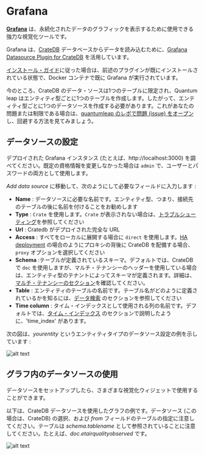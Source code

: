# Grafana

[**Grafana**](https://grafana.com/) は、永続化されたデータのグラフィックを表示するために使用できる強力な視覚化ツールです。

Grafana は、[CrateDB](./crate.md) データベースからデータを読み込むために、[Grafana Datasource Plugin for CrateDB](https://grafana.com/plugins/crate-datasource) を活用しています。

[インストール・ガイド](./index.md)に従った場合は、前述のプラグインが既にインストールされている状態で、Docker コンテナで既に Grafana が実行されています。

今のところ、CrateDB のデータ・ソースは1つのテーブルに限定され、Quantum leap はエンティティ型ごとに1つのテーブルを作成します。したがって、エンティティ型ごとに1つのデータソースを作成する必要があります。これがあなたの問題または制限である場合は、[quantumleap のレポで問題 (issue) をオープン](https://github.com/smartsdk/ngsi-timeseries-api/issues)し、回避する方法を見てみましょう。

## データソースの設定

デプロイされた Grafana インスタンス (たとえば、http://localhost:3000) を調べてください。既定の資格情報を変更しなかった場合は `admin` で、ユーザーとパスワードの両方として使用します。

*Add data source* に移動して、次のようにして必要なフィールドに入力します :

- **Name** : データソースに必要な名前です。エンティティ型、つまり、接続先のテーブルの後に名前を付けることをお勧めします
- **Type** : `Crate` を使用します。`Crate` が表示されない場合は、[トラブルシューティング](../user/troubleshooting.md)を参照してください
- **Url** : Cratedb がデプロイされた完全な URL
- **Access** : すべてをローカルに展開する場合に `direct` を使用します。[HA deployment](./index.md) の場合のようにプロキシの背後に CrateDB を配備する場合、`proxy` オプションを選択してください
- **Schema** :テーブルが定義されているスキーマ。デフォルトでは、CrateDB で `doc` を使用しますが、マルチ・テナンシーのヘッダーを使用している場合は、エンティティ型のテナントによってスキーマが定義されます。詳細は、 [マルチ・テナンシーのセクション](../user/index.md#multi-tenancy)を確認してください。
- **Table** : エンティティのテーブルの名前です。テーブル名がどのように定義されているかを知るには、[データ検索](../user/index.md) のセクションを参照してください
- **Time column** : タイム・インデックスとして使用される列の名前です。デフォルトでは、[タイム・インデックス](../user/index.md) のセクションで説明したように、'time_index' があります。

次の図は、*yourentity* というエンティティタイプのデータソース設定の例を示しています :

![alt text](../rsrc/crate_datasource.png "Configuring the DataSource")

## グラフ内のデータソースの使用

データソースをセットアップしたら、さまざまな視覚化ウィジェットで使用することができます。

以下は、CrateDB データソースを使用したグラフの例です。データソース (この場合は、CrateDB) の選択、および *from* フィールドのテーブルの指定に注意してください。テーブルは *schema.tablename* として参照されていることに注意してください。たとえば、*doc.etairqualityobserved* です。

![alt text](../rsrc/graph_example.png "Using the DataSource in your Graph")
